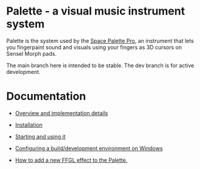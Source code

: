 # Palette - a visual music instrument system

Palette is the system used by the <a href=https://youtu.be/HDtxEyCI_zc>Space Palette Pro</a>,
an instrument that lets you fingerpaint sound and visuals
using your fingers as 3D cursors on Sensel Morph pads.

The main branch here is intended to be stable.  The dev branch is for active development.

# Documentation

- <a href=doc/overview.md>Overview and implementation details</a>

- <a href=doc/installation.md>Installation

- <a href=doc/starting_and_using.md>Starting and using it</a>

- <a href=doc/building.md>Configuring a build/development environment on Windows</a>

- <a href=doc/addingeffect.md>How to add a new FFGL effect to the Palette.</a>

